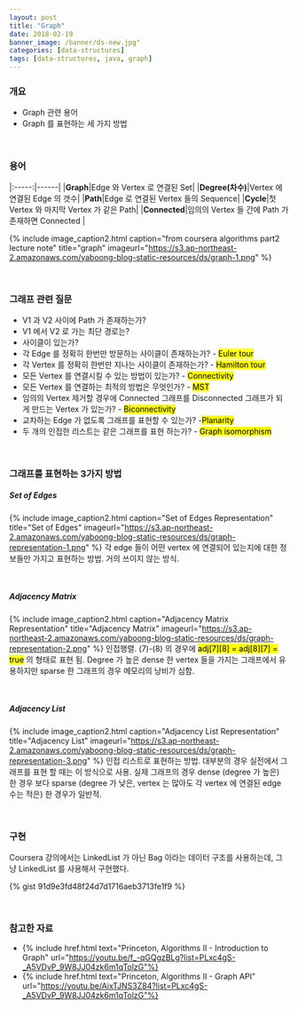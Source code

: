 ```yaml
---
layout: post
title: "Graph"
date: 2018-02-19
banner_image: /banner/ds-new.jpg"
categories: [data-structures]
tags: [data-structures, java, graph]
---
```


### 개요
* Graph 관련 용어
* Graph 를 표현하는 세 가지 방법

<!--more-->


<br/>


### 용어

|:-----:|------|
|**Graph**|Edge 와 Vertex 로 연결된 Set|
|**Degree(차수)**|Vertex 에 연결된 Edge 의 갯수|
|**Path**|Edge 로 연결된 Vertex 들의 Sequence|
|**Cycle**|첫 Vertex 와 마지막 Vertex 가 같은 Path|
|**Connected**|임의의 Vertex 들 간에 Path 가 존재하면 Connected |


{% include image_caption2.html caption="from coursera algorithms part2 lecture note" title="graph" imageurl="https://s3.ap-northeast-2.amazonaws.com/yaboong-blog-static-resources/ds/graph-1.png" %}


<br/>


### 그래프 관련 질문
* V1 과 V2 사이에 Path 가 존재하는가?
* V1 에서 V2 로 가는 최단 경로는?
* 사이클이 있는가?
* 각 Edge 를 정확히 한번만 방문하는 사이클이 존재하는가? - <mark>Euler tour</mark>
* 각 Vertex 를 정확히 한번만 지나는 사이클이 존재하는가?  - <mark>Hamilton tour</mark>
* 모든 Vertex 를 연결시킬 수 있는 방법이 있는가? - <mark>Connectivity</mark>
* 모든 Vertex 를 연결하는 최적의 방법은 무엇인가? - <mark>MST</mark>
* 임의의 Vertex 제거할 경우에 Connected 그래프를 Disconnected 그래프가 되게 만드는 Vertex 가 있는가? - <mark>Biconnectivity</mark>
* 교차하는 Edge 가 없도록 그래프를 표현할 수 있는가? -<mark>Planarity</mark>
* 두 개의 인접한 리스트는 같은 그래프를 표현 하는가? - <mark>Graph isomorphism</mark>

<br/>


### 그래프를 표현하는 3가지 방법
##### Set of Edges
{% include image_caption2.html caption="Set of Edges Representation" title="Set of Edges" imageurl="https://s3.ap-northeast-2.amazonaws.com/yaboong-blog-static-resources/ds/graph-representation-1.png" %}
각 edge 들이 어떤 vertex 에 연결되어 있는지에 대한 정보들만 가지고 표현하는 방법.
거의 쓰이지 않는 방식.

<br/>

##### Adjacency Matrix
{% include image_caption2.html caption="Adjacency Matrix Representation" title="Adjacency Matrix" imageurl="https://s3.ap-northeast-2.amazonaws.com/yaboong-blog-static-resources/ds/graph-representation-2.png" %}
인접행렬. (7)-(8) 의 경우에 <mark>adj[7][8] = adj[8][7] = true</mark> 의 형태로 표현 됨. 
Degree 가 높은 dense 한 vertex 들을 가지는 그래프에서 유용하지만 sparse 한 그래프의 경우 메모리의 낭비가 심함. 

<br/>

##### Adjacency List
{% include image_caption2.html caption="Adjacency List Representation" title="Adjacency List" imageurl="https://s3.ap-northeast-2.amazonaws.com/yaboong-blog-static-resources/ds/graph-representation-3.png" %}
인접 리스트로 표현하는 방법. 대부분의 경우 실전에서 그래프를 표현 할 때는 이 방식으로 사용. 실제 그래프의 경우 dense (degree 가 높은) 한 경우 보다 sparse (degree 가 낮은, vertex 는 많아도 각 vertex 에 연결된 edge 수는 적은) 한 경우가 일반적.

<br/>

### 구현
Coursera 강의에서는 LinkedList 가 아닌 Bag 이라는 데이터 구조를 사용하는데, 그냥 LinkedList 를 사용해서 구현했다.

{% gist 91d9e3fd48f24d7d1716aeb3713fe1f9 %}


<br/>

### 참고한 자료
* {% include href.html text="Princeton, Algorithms II - Introduction to Graph" url="https://youtu.be/f_-qGQgzBLg?list=PLxc4gS-_A5VDvP_9W8JJ04zk6m1qTolzG"%}
* {% include href.html text="Princeton, Algorithms II - Graph API" url="https://youtu.be/AixTJNS3Z84?list=PLxc4gS-_A5VDvP_9W8JJ04zk6m1qTolzG"%}
